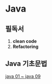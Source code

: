 # Java

## 필독서
1. **clean code**  
2. **Refactoring**  

## Java 기초문법

[java 01 ~ java 09](#https://github.com/Hyun1117/Java/tree/main/%EC%9E%90%EB%B0%94%EA%B8%B0%EC%B4%88%EB%AC%B8%EB%B2%95)
